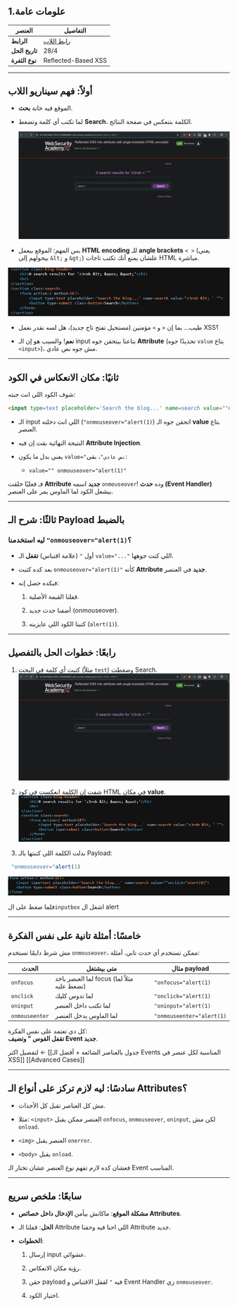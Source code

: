  

## 1.علومات عامة

| العنصر         | التفاصيل                                                                                                                   |
| -------------- | -------------------------------------------------------------------------------------------------------------------------- |
| **الرابط**     | [رابط اللاب](https://portswigger.net/web-security/cross-site-scripting/contexts/lab-attribute-angle-brackets-html-encoded) |
| **تاريخ الحل** | 28/4                                                                                                                       |
| **نوع الثغرة** | Reflected-Based XSS                                                                                                        |

---

## أولاً: فهم سيناريو اللاب

- الموقع فيه خانة **بحث**.

- لما تكتب أي كلمة وتضغط **Search**، الكلمة بتنعكس في صفحة النتائج.

    ![Pasted image](../images/Pasted%20image%2020250428001854.png)

- بس المهم: الموقع بيعمل **HTML encoding** للـ **angle brackets** `< >` (يعني بيحولهم إلى `&lt;` و `&gt;`) علشان يمنع أنك تكتب تاجات HTML مباشرة.

![Pasted image](../images/Pasted%20image%2020250428002048.png)
    
- طيب... بما إن `<` و `>` مؤمنين (مستحيل تفتح تاج جديد)، هل لسه نقدر نعمل XSS؟
    
- **نعم**! والسبب هو إن الـ input بتاعنا بيتحقن جوه **Attribute** (تحديدًا جوه `value` بتاع `<input>`)، مش جوه نص عادي.
    

---

## ثانيًا: مكان الانعكاس في الكود

شوف الكود اللي انت جبته:

```html
<input type=text placeholder='Search the blog...' name=search value=""onmouseover="alert(1)">
```

- الـ input اللي انت دخلته (`"onmouseover="alert(1)`) اتحقن جوه الـ **value** بتاع العنصر.
    
- النتيجة النهائية بقت إن فيه **Attribute Injection**.
    
- يعني بدل ما يكون `value="نص عادي"`، بقى:
    
    - `value="" onmouseover="alert(1)"`
        

فـ فعليًا خلقت **Attribute جديد** اسمه `onmouseover`! وده **حدث (Event Handler)** بيشغل الكود لما الماوس يمر على العنصر.

---

## ثالثًا: شرح الـ Payload بالضبط

### ليه استخدمنا `"onmouseover="alert(1)`؟

- أول `"` (علامة اقتباس) **تقفل** الـ `value="..."` اللي كنت جوهها.
    
- بعد كده كتبت `onmouseover="alert(1)"` كأنه **Attribute جديد** في العنصر.
    
- فبكده حصل إنه:
    
    1. قفلنا القيمة الأصلية.
        
    2. أضفنا حدث جديد (onmouseover).
        
    3. كتبنا الكود اللي عايزينه (`alert(1)`).
        

---

## رابعًا: خطوات الحل بالتفصيل

1. كتبت أي كلمة في البحث (مثلاً `test`) وضغطت Search.
    ![Pasted image](../images/Pasted%20image%2020250428001854.png)
2. شفت إن الكلمة انعكست في كود HTML في مكان **value**.
    ![Pasted image](../images/Pasted%20image%2020250428002048.png)

3. بدلت الكلمة اللي كتبتها بالـ Payload:
```js
 "onmouseover="alert(1)
```

![Pasted image](../images/Pasted%20image%2020250428002642.png)

فلما ضغط على ال`inputbox` اشغل ال alert

---

## خامسًا: أمثلة تانية على نفس الفكرة

مش شرط دايمًا تستخدم `onmouseover`، ممكن تستخدم أي حدث تاني. أمثلة:

|الحدث|متى بيشتغل|مثال payload|
|---|---|---|
|`onfocus`|لما العنصر ياخد focus (مثلاً لما تضغط عليه)|`"onfocus="alert(1)`|
|`onclick`|لما تدوس كليك|`"onclick="alert(1)`|
|`oninput`|لما تكتب داخل العنصر|`"oninput="alert(1)`|
|`onmouseenter`|لما الماوس يدخل العنصر|`"onmouseenter="alert(1)`|

كل دي تعتمد على نفس الفكرة:  
**تقفل القوس " وتضيف Event جديد**.

لتفصيل اكتر ← [[جدول بالعناصر الشائعة + أفضل الـ Events المناسبة لكل عنصر في XSS]]
[[Advanced Cases]]

---

## سادسًا: ليه لازم تركز على أنواع الـ Attributes؟

- مش كل العناصر تقبل كل الأحداث.

- مثلا: `<input>` العنصر ممكن يقبل `onfocus`, `onmouseover`, `oninput`, لكن مش `onload`.

- `<img>` العنصر يقبل `onerror`.

- `<body>` يقبل `onload`.


فعشان كده لازم تفهم نوع العنصر عشان تختار الـ Event المناسب.

---

## سابعًا: ملخص سريع

- **مشكلة الموقع**: ماكانش بيأمن **الإدخال داخل خصائص Attributes**.
    
- **الحل**: قفلنا الـ Attribute اللي احنا فيه وحقنا Attribute جديد.
    
- **الخطوات**:
    
    1. إرسال input عشوائي.
        
    2. رؤية مكان الانعكاس.
        
    3. حقن payload فيه `"` لقفل الاقتباس و Event Handler زي `onmouseover`.
        
    4. اختبار الكود.
        

